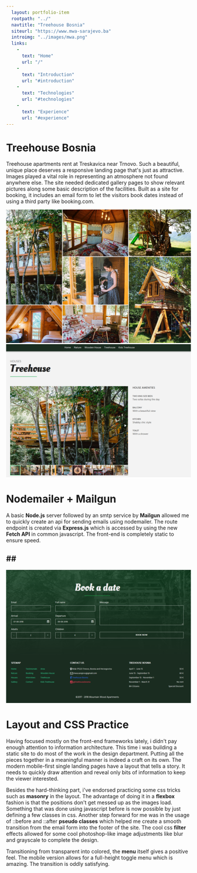 ```yaml
---
  layout: portfolio-item
  rootpath: "../"
  navtitle: "Treehouse Bosnia"
  siteurl: "https://www.mwa-sarajevo.ba"
  introimg: "../images/mwa.png"
  links:
    -
      text: "Home"
      url: "/"
    -
      text: "Introduction"
      url: "#introduction"
    -
      text: "Technologies"
      url: "#technologies"
    -
      text: "Experience"
      url: "#experience"
---
```


# Treehouse Bosnia

Treehouse apartments rent at Treskavica near Trnovo. Such a beautiful, unique place deserves a responsive landing page that's just as attractive. Images played a vital role in representing an atmosphere not found anywhere else. The site needed dedicated gallery pages to show relevant pictures along some basic description of the facilities. Built as a site for booking, it includes an email form to let the visitors book dates instead of using a third party like booking.com.

<img src="../images/treehouse-bosnia/mwa-masonry.png" class="img-fluid shadow mt-5">
<img src="../images/treehouse-bosnia/mwa-gallery.png" class="img-fluid shadow mt-5 mb-5">

# Nodemailer + Mailgun

A basic **Node.js** server followed by an smtp service by **Mailgun** allowed me to quickly create an api for sending emails using nodemailer. The route endpoint is created via **Express.js** which is accessed by using the new **Fetch API** in common javascript. The front-end is completely static to ensure speed.

## <i class="devicon-nodejs-plain ml-auto"></i> <i class="devicon-express-original"></i> ## <i class="devicon-bootstrap-plain"></i>

<img src="../images/treehouse-bosnia/mwa-form.png" class="img-fluid shadow mt-5 mb-5">

# Layout and CSS Practice

Having focused mostly on the front-end frameworks lately, i didn't pay enough attention to information architecture. This time i was building a static site to do most of the work in the design department. Putting all the pieces together in a meaningful manner is indeed a craft on its own. The modern mobile-first single landing pages have a layout that tells a story. It needs to quickly draw attention and reveal only bits of information to keep the viewer interested.

Besides the hard-thinking part, i've endorsed practicing some css tricks such as **masonry** in the layout. The advantage of doing it in a **flexbox** fashion is that the positions don't get messed up as the images load. Something that was done using javascript before is now possible by just defining a few classes in css. Another step forward for me was in the usage of ::before and ::after **pseudo classes** which helped me create a smooth transition from the email form into the footer of the site. The cool css **filter** effects allowed for some cool photoshop-like image adjustments like blur and grayscale to complete the design.

Transitioning from transparent into colored, the **menu** itself gives a positive feel. The mobile version allows for a full-height toggle menu which is amazing. The transition is oddly satisfying. 




